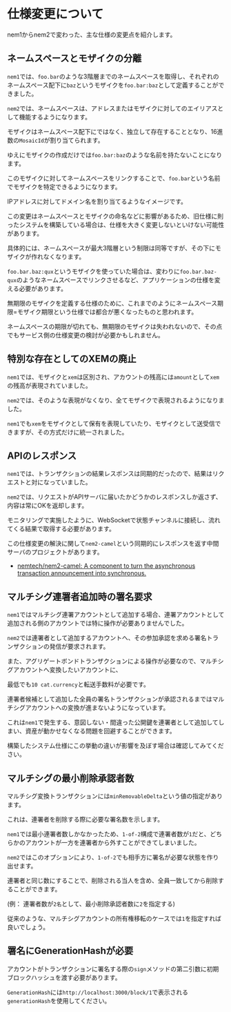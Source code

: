 # 仕様変更について

nem1からnem2で変わった、主な仕様の変更点を紹介します。


## ネームスペースとモザイクの分離

`nem1`では、`foo.bar`のような3階層までのネームスペースを取得し、それぞれのネームスペース配下に`baz`というモザイクを`foo.bar:baz`として定義することができました。

`nem2`では、ネームスペースは、アドレスまたはモザイクに対してのエイリアスとして機能するようになります。

モザイクはネームスペース配下にではなく、独立して存在することとなり、16進数の`MosaicId`が割り当てられます。

ゆえにモザイクの作成だけでは`foo.bar:baz`のような名前を持たないことになります。

このモザイクに対してネームスペースをリンクすることで、`foo.bar`という名前でモザイクを特定できるようになります。

IPアドレスに対してドメイン名を割り当てるようなイメージです。

この変更はネームスペースとモザイクの命名などに影響があるため、旧仕様に則ったシステムを構築している場合は、仕様を大きく変更しないといけない可能性があります。

具体的には、ネームスペースが最大3階層という制限は同等ですが、その下にモザイクが作れなくなります。

`foo.bar.baz:qux`というモザイクを使っていた場合は、変わりに`foo.bar.baz-qux`のようなネームスペースでリンクさせるなど、アプリケーションの仕様を変える必要があります。

無期限のモザイクを定義する仕様のために、これまでのようにネームスペース期限=モザイク期限という仕様では都合が悪くなったものと思われます。

ネームスペースの期限が切れても、無期限のモザイクは失われないので、その点でもサービス側の仕様変更の検討が必要かもしれません。


## 特別な存在としてのXEMの廃止

`nem1`では、モザイクと`xem`は区別され、アカウントの残高には`amount`として`xem`の残高が表現されていました。

`nem2`では、そのような表現がなくなり、全てモザイクで表現されるようになりました。

`nem1`でも`xem`をモザイクとして保有を表現していたり、モザイクとして送受信できますが、その方式だけに統一されました。


## APIのレスポンス

`nem1`では、トランザクションの結果レスポンスは同期的だったので、結果はリクエストと対になっていました。

`nem2`では、リクエストがAPIサーバに届いたかどうかのレスポンスしか返さず、内容は常にOKを返却します。

モニタリングで実施したように、WebSocketで状態チャンネルに接続し、流れてくる結果で取得する必要があります。

この仕様変更の解決に関して`nem2-camel`という同期的にレスポンスを返す中間サーバのプロジェクトがあります。

- [nemtech/nem2\-camel: A component to turn the asynchronous transaction announcement into synchronous\.](https://github.com/nemtech/nem2-camel)


## マルチシグ連署者追加時の署名要求

`nem1`ではマルチシグ連署アカウントとして追加する場合、連署アカウントとして追加される側のアカウントでは特に操作が必要ありませんでした。

`nem2`では連署者として追加するアカウントへ、その参加承認を求める署名トランザクションの発信が要求されます。

また、アグリゲートボンドトランザクションによる操作が必要なので、マルチシグアカウントへ変換したいアカウントに、

最低でも`10 cat.currency`と転送手数料が必要です。

連署者候補として追加した全員の署名トランザクションが承認されるまではマルチシグアカウントへの変換が進まないようになっています。

これは`nem1`で発生する、意図しない・間違った公開鍵を連署者として追加してしまい、資産が動かせなくなる問題を回避することができます。

構築したシステム仕様にこの挙動の違いが影響を及ぼす場合は確認してみてください。


## マルチシグの最小削除承認者数

マルチシグ変換トランザクションには`minRemovableDelta`という値の指定があります。

これは、連署者を削除する際に必要な署名数を示します。

`nem1`では最小連署者数しかなかったため、`1-of-2`構成で連署者数が`1`だと、どちらかのアカウントが一方を連署者から外すことができてしまいました。

`nem2`ではこのオプションにより、`1-of-2`でも相手方に署名が必要な状態を作り出せます。

連署者と同じ数にすることで、削除される当人を含め、全員一致してから削除することができます。

(例： 連署者数が`2名`として、最小削除承認者数に`2`を指定する)

従来のような、マルチシグアカウントの所有権移転のケースでは`1`を指定すれば良いでしょう。


## 署名にGenerationHashが必要

アカウントがトランザクションに署名する際の`sign`メソッドの第二引数に初期ブロックハッシュを渡す必要があります。

`GenerationHash`には`http://localhost:3000/block/1`で表示される`generationHash`を使用してください。
